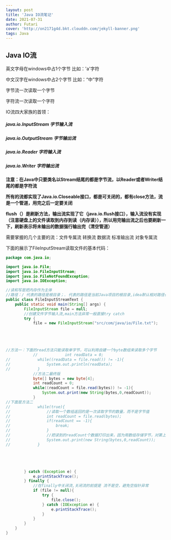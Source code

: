 ```yaml
---
layout: post
title: 'Java IO流笔记'
date: 2021-07-31
author: Futari
cover: 'http://on2171g4d.bkt.clouddn.com/jekyll-banner.png'
tags: Java
---
```


## Java IO流

英文字母在windows中占1个字节   比如：'a'字符

中文汉字在windows中占2个字节   比如：“中”字符

字节流一次读取一个字节

字符流一次读取一个字符



IO流四大家族的首领：

##### java.io.InputStream				字节输入流

##### java.io.OutputStream				字节输出流

##### java.io.Reader 				字符输入流

##### java.io.Writer					字符输出流



**注意：在Java中只要类名以Stream结尾的都是字节流，以Reader或者Writer结尾的都是字符流**

**所有的流都实现了Java.io.Closeable接口，都是可关闭的，都有close方法，流是一个管道，用完之后一定要关闭**

**flush（）是刷新方法，输出流实现了它（java.io.flush接口），输入流没有实现（注意硬盘上的文件读取到内存到读（内存读）），所以用完输出流之后也要刷新一下，刷新表示将未输出的数据强行输出完（清空管道）**



需要掌握的几个主要的流：文件专属流		转换流		数据流		标准输出流		对象专属流

下面的展示了FileInputStream读取文件的基本代码：

```java
package com.java.io;

import java.io.File;
import java.io.FileInputStream;
import java.io.FileNotFoundException;
import java.io.IOException;

//读和写是把内存作为主体
//路径：/ 代表的路径是根目录；. 代表的路径是当前Java项目的根目录,idea默认相对路径也是从工程的根目录开始。所以开头直接可以指定到src
public class FileInputStreamText {
    public static void main(String[] args) {
        FileInputStream file = null;
        //创建文件字节输入流,main方法异常一般直接try catch
        try {
            file = new FileInputStream("src/com/java/io/File.txt");





//方法一：下面的read方法只能读取单字节，可以利用自建一个byte数组来读取多个字节
            //            int readData = 0;
//            while((readData = file.read()) != -1){
//                System.out.println(readData);
//            }
            //方法二最终版
            byte[] bytes = new byte[4];
            int readCount = 0;
            while((readCount = file.read(bytes)) != -1){
                System.out.print(new String(bytes,0,readCount));
            }
//下面是方法二
//            while(true){
//                //读取一个数组返回的是一次读取字节的数量，而不是字节值
//                int readCount = file.read(bytes);
//                if(readCount == -1){
//                    break;
//                }
//                //把读到的readCount个数据打印出来，因为用数组存储字节，对第上一轮数据没有覆盖的话，数组中未被覆盖的字节还会保留。
//                System.out.print(new String(bytes,0,readCount));
//            }





        } catch (Exception e) {
            e.printStackTrace();
        } finally {
            //在finally中关闭流,关闭流的前提是 流不是空，避免空指针异常
            if (file != null){
                try {
                    file.close();
                } catch (IOException e) {
                    e.printStackTrace();
                }
            }
        }
    }
}
```













